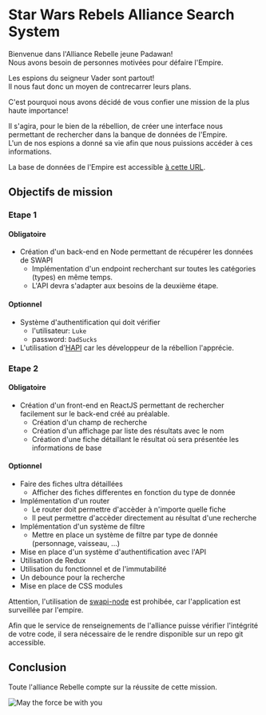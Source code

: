 # Star Wars Rebels Alliance Search System
Bienvenue dans l'Alliance Rebelle jeune Padawan!<br/>
Nous avons besoin de personnes motivées pour défaire l'Empire.

Les espions du seigneur Vader sont partout! <br/>
Il nous faut donc un moyen de contrecarrer leurs plans.

C'est pourquoi nous avons décidé de vous confier une mission de la plus haute importance!

Il s'agira, pour le bien de la rébellion, de créer une interface nous permettant de rechercher dans la banque de données de l'Empire.  <br/>
L'un de nos espions a donné sa vie afin que nous puissions accéder à ces informations.
 
La base de données de l'Empire est accessible [à cette URL](https://swapi.info/).

## Objectifs de mission

### Etape 1

#### Obligatoire
 - Création d'un back-end en Node permettant de récupérer les données de SWAPI <br />
   - Implémentation d'un endpoint recherchant sur toutes les catégories (types) en même temps.
   - L'API devra s'adapter aux besoins de la deuxième étape.


#### Optionnel
 - Système d'authentification qui doit vérifier
    - l'utilisateur: `Luke`
    - password: `DadSucks`
 - L'utilisation d'[HAPI](https://hapi.dev/) car les développeur de la rébellion l'apprécie.


### Etape 2
#### Obligatoire
 - Création d'un front-end en ReactJS permettant de rechercher facilement sur le back-end créé au préalable. <br/>
   - Création d'un champ de recherche
   - Création d'un affichage par liste des résultats avec le nom
   - Création d'une fiche détaillant le résultat où sera présentée les informations de base

#### Optionnel
 - Faire des fiches ultra détaillées
   - Afficher des fiches differentes en fonction du type de donnée
 - Implémentation d'un router
   - Le router doit permettre d'accèder à n'importe quelle fiche
   - Il peut permettre d'accèder directement au résultat d'une recherche
 - Implémentation d'un système de filtre
   - Mettre en place un système de filtre par type de donnée (personnage, vaisseau, ...)
 - Mise en place d'un système d'authentification avec l'API
 - Utilisation de Redux
 - Utilisation du fonctionnel et de l'immutabilité
 - Un debounce pour la recherche
 - Mise en place de CSS modules

Attention, l'utilisation de [swapi-node](https://www.npmjs.com/package/swapi-node) est prohibée, car l'application est surveillée par l'empire. <br/>

Afin que le service de renseignements de l'alliance puisse vérifier l'intégrité de votre code, il sera nécessaire de le rendre disponible sur un repo git accessible.

## Conclusion
Toute l'alliance Rebelle compte sur la réussite de cette mission.

![May the force be with you](https://media.giphy.com/media/JDnaQ8qn0Myuk/200.gif)
